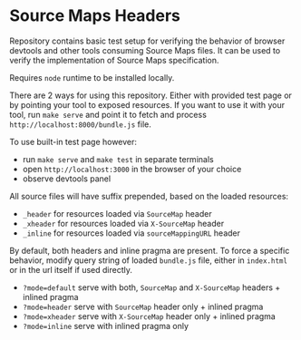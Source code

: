 # Source Maps Headers

Repository contains basic test setup for verifying the behavior of browser devtools and other tools consuming Source Maps files.
It can be used to verify the implementation of Source Maps specification.

Requires `node` runtime to be installed locally.

There are 2 ways for using this repository. Either with provided test page or by pointing your tool to exposed resources.
If you want to use it with your tool, run `make serve` and point it to fetch and process `http://localhost:8000/bundle.js` file.

To use built-in test page however:
- run `make serve` and `make test` in separate terminals
- open `http://localhost:3000` in the browser of your choice
- observe devtools panel 

All source files will have suffix prepended, based on the loaded resources:
- `_header` for resources loaded via `SourceMap` header
- `_xheader` for resources loaded via `X-SourceMap` header
- `_inline` for resources loaded via `sourceMappingURL` header

By default, both headers and inline pragma are present. To force a specific behavior, modify query string of loaded `bundle.js` file, either in `index.html` or in the url itself if used directly.

- `?mode=default` serve with both, `SourceMap` and `X-SourceMap` headers + inlined pragma
- `?mode=header` serve with `SourceMap` header only + inlined pragma
- `?mode=xheader` serve with `X-SourceMap` header only + inlined pragma
- `?mode=inline` serve with inlined pragma only